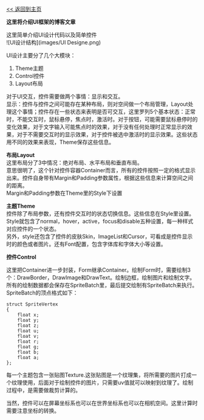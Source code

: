 [<< 返回到主页](index.md)

**这里将介绍UI框架的博客文章**  

这里简单介绍UI设计代码以及简单控件   
![UI设计结构](images/UI Designe.png)   

UI设计主要分了几个大模块：   
1. Theme主题  
2. Control控件  
3. Layout布局  

对于UI交互，控件需要做两个事情：显示和交互。  
显示：控件与控件之间可能存在某种布局，则对空间做一个布局管理，Layout处理这个事情；控件存在一些状态来表明是否可交互，这里罗列5个基本状态：正常时，不能交互时，鼠标悬停，焦点时，激活时。对于按钮，可能需要鼠标悬停时的变化效果，对于文字输入可能焦点时的效果，对于没有任何处理时正常显示的效果，对于不需要交互时的显示效果，对于控件被选中激活时的显示效果。这些状态用不同的效果来表现，Theme保存这些信息。   

**布局Layout**   
这里布局分了3中情况：绝对布局、水平布局和垂直布局。  
意思很明了，这个针对控件容器Container而言，所有的控件按照一定的格式显示出来。控件自身带有Margin和Padding参数属性，根据这些信息来计算空间之间的距离。  
Margin和Padding参数在Theme里的Style下设置   

**主题Theme**  
控件除了布局参数，还有控件交互时的状态切换信息。这些信息在Style里设置。Style就包含了normal，hover，active，focus和disable五种设置，每一种样式对应控件的一个状态。   
另外，style还包含了控件的皮肤Skin，ImageList和Cursor，可看成是控件显示时的颜色或者图片。还有Font配置，包含字体库和字体大小等设置。        

**控件Control**   

这里把Container进一步封装，Form继承Container。绘制Form时，需要绘制3个：DrawBorder，DrawImage和DrawText。绘制边框，绘制图片和绘制文字。所有的绘制数据都会保存在SpriteBatch里，最后提交绘制有SpriteBatch来执行。   
SpriteBatch的顶点格式如下：   
```
struct SpriteVertex
{
    float x;
    float y;
    float z;
    float u;
    float v;
    float r;
    float g;
    float b;
    float a;
};
```
每一个主题包含一张贴图Texture.这张贴图是一个纹理集，将所需要的图片打成一个纹理使用，后面对于绘制控件的图片，只需要uv值就可以映射到纹理了。绘制过程中，是需要做裁剪计算的。   

当然，控件可以在屏幕坐标系也可以在世界坐标系也可以在相机空间。这里计算时需要注意坐标的转换。   









